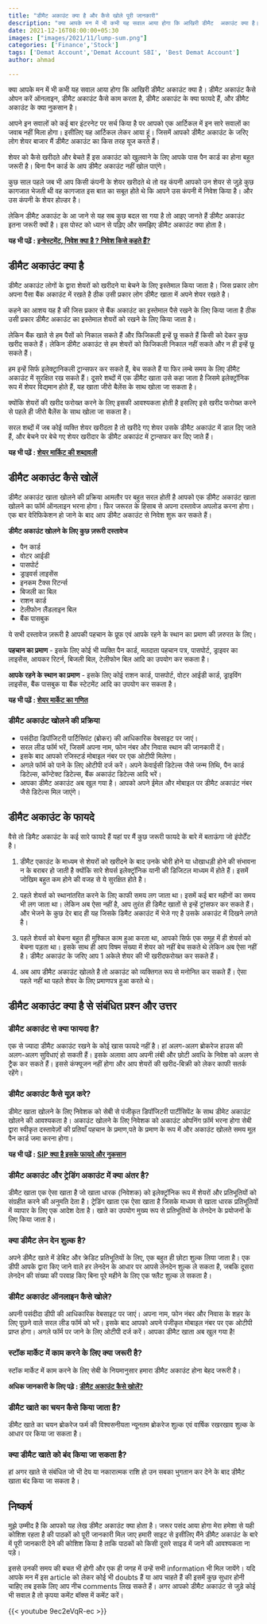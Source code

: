 ```yaml
---
title: "डीमैट अकाउंट क्या है और कैसे खोले पूरी जानकारी"
description: "क्या आपके मन में भी कभी यह सवाल आया होगा कि आखिरी डीमैट  अकाउंट क्या है। डीमैट  अकाउंट कैसे ओपन करें ऑनलाइन, डीमैट अकाउंट कैसे काम करता है, डीमैट  अकाउंट के क्या फायदे हैं, और डीमैट  अकाउंट के क्या नुकसान है।"
date: 2021-12-16T08:00:00+05:30
images: ["images/2021/11/lump-sum.png"]
categories: ['Finance','Stock']
tags: ['Demat Account','Demat Account SBI', 'Best Demat Account']
author: ahmad

---
```

क्या आपके मन में भी कभी यह सवाल आया होगा कि आखिरी डीमैट  अकाउंट क्या है। डीमैट  अकाउंट कैसे ओपन करें ऑनलाइन, डीमैट  अकाउंट कैसे काम करता है, डीमैट  अकाउंट के क्या फायदे हैं, और डीमैट  अकाउंट के क्या नुकसान है।

आपने इन सवालों को कई बार इंटरनेट पर सर्च किया है पर आपको एक आर्टिकल में इन सारे सवालों का जवाब नहीं मिला होगा। इसीलिए यह आर्टिकल लेकर आया हूं। जिसमें आपको डीमैट  अकाउंट के जरिए लोग शेयर बाजार मैं डीमैट  अकाउंट का किस तरह यूज करते हैं। 

शेयर को कैसे खरीदते और बेचते हैं इस अकाउंट को खुलवाने के लिए आपके पास पैन कार्ड का होना बहुत जरूरी है। बिना पैन कार्ड के आप डीमैट  अकाउंट नहीं खोल पाएंगे।

कुछ साल पहले जब भी आप किसी कंपनी के शेयर खरीदते थे तो वह कंपनी आपको उन शेयर से जुड़े कुछ कागजात भेजती थी वह कागजात इस बात का सबूत होते थे कि आपने उस कंपनी में निवेश किया है। और उस कंपनी के शेयर होल्डर है।

लेकिन डीमैट  अकाउंट के आ जाने से यह सब कुछ बदल सा गया है तो आइए जानते हैं डीमैट  अकाउंट इतना जरूरी क्यों है। इस पोस्ट को ध्यान से पढ़िए और समझिए डीमैट  अकाउंट क्या होता है।

**यह भी पढ़ें : [इन्वेस्टमेंट, निवेश क्या है ? निवेश किसे कहते हैं?](https://fincz.com/hi/investment/)**


## डीमैट अकाउंट क्या है 

डीमैट अकाउंट लोगों के द्वारा शेयरों को खरीदने या बेचने के लिए इस्तेमाल किया जाता है। जिस प्रकार लोग अपना पैसा बैंक अकाउंट में रखते है ठीक उसी प्रकार लोग डीमैट खाता में अपने शेयर रखते है।

कहने का आशय यह है की जिस प्रकार से बैंक अकाउंट का इस्तेमाल पैसे रखने के लिए किया जाता है ठीक उसी प्रकार डीमैट अकाउंट का इस्तेमाल शेयरों को रखने के लिए किया जाता है। 

लेकिन बैंक खाते से हम पैसों को निकाल सकते हैं और फिजिकली इन्हें छू सकते हैं किसी को देकर कुछ खरीद सकते हैं। लेकिन डीमैट अकाउंट से हम शेयरों को फिजिकली निकाल नहीं सकते और न ही इन्हें छू सकते हैं।

हम इन्हें सिर्फ इलेक्ट्रानिकली ट्रान्सफर कर सकते हैं, बेच सकते हैं या फिर लम्बे समय के लिए डीमैट अकाउंट में सुरक्षित रख सकते हैं। दूसरे शब्दों में एक डीमैट खाता उसे कहा जाता है जिसमे इलेक्ट्रॉनिक रूप में शेयर विद्यमान होते हैं, यह खाता जीरो बैलेंस के साथ खोला जा सकता है।

क्योंकि शेयरों की खरीद फरोख्त करने के लिए इसकी आवश्यकता होती है इसलिए इसे खरीद फरोख्त करने से पहले ही जीरो बैलेंस के साथ खोला जा सकता है। 

सरल शब्दों में जब कोई व्यक्ति शेयर खरीदता है तो खरीदे गए शेयर उसके डीमैट अकाउंट में डाल दिए जाते हैं, और बेचने पर बेचे गए शेयर खरीदार के डीमैट अकाउंट में ट्रान्सफर कर दिए जाते हैं।

**यह भी पढ़ें : [शेयर मार्किट की शब्दावली ](https://fincz.com/hi/share-market-terminology/)**


## डीमैट अकाउंट कैसे खोलें
डीमैट अकाउंट खाता खोलने की प्रक्रिया आमतौर पर बहुत सरल होती है आपको एक डीमैट अकाउंट खाता खोलने का फॉर्म ऑनलाइन भरना होगा। फिर जरूरत के हिसाब से अपना दस्तावेज अपलोड करना होगा। एक बार वेरिफिकेशन हो जाने के बाद आप डीमैट अकाउंट से निवेश शुरू कर सकते हैं।

**डीमैट अकाउंट खोलने के लिए कुछ ज़रूरी दस्तावेज**
- पैन कार्ड
- वोटर आईडी
- पासपोर्ट
- ड्राइवर्स लाइसेंस
- इनकम टैक्स रिटर्न्स 
- बिजली का बिल 
- राशन कार्ड 
- टेलीफोन लैंडलाइन बिल 
- बैंक पासबुक
  
ये सभी दस्तावेज ज़रूरी है आपकी पहचान के प्रूफ एवं आपके रहने के स्थान का प्रमाण की ज़रुरत के लिए। 

**पहचान का प्रमाण** - इसके लिए कोई भी व्यक्ति पैन कार्ड, मतदाता पहचान पत्र, पासपोर्ट, ड्राइवर का लाइसेंस, आयकर रिटर्न, बिजली बिल, टेलीफोन बिल आदि का उपयोग कर सकता है। 

**आपके रहने के स्थान का प्रमाण** - इसके लिए कोई राशन कार्ड, पासपोर्ट, वोटर आईडी कार्ड, ड्राइविंग लाइसेंस, बैंक पासबुक या बैंक स्टेटमेंट आदि का उपयोग कर सकता है।

**यह भी पढ़ें : [शेयर मार्केट का गणित](https://fincz.com/hi/share-market/)**

### डीमैट अकाउंट खोलने की प्रक्रिया

- पसंदीदा डिपॉजिटरी पार्टिसिपंट (ब्रोकर) की आधिकारिक वेबसाइट पर जाएं।
- सरल लीड फॉर्म भरें, जिसमें अपना नाम, फोन नंबर और निवास स्थान की जानकारी दें।
- इसके बाद आपको रजिस्टर्ड मोबाइल नंबर पर एक ओटीपी मिलेगा।
- अगले फॉर्म को पाने के लिए ओटीपी दर्ज करें। अपने केवाईसी डिटेल्स जैसे जन्म तिथि, पैन कार्ड डिटेल्स, कॉन्टेक्ट डिटेल्स, बैंक अकाउंट डिटेल्स आदि भरें।
- आपका डीमैट अकाउंट अब खुल गया है। आपको अपने ईमेल और मोबाइल पर डीमैट अकाउंट नंबर जैसे डिटेल्स मिल जाएंगे।

## डीमैट अकाउंट के फायदे
वैसे तो डिमैट अकाउंट के कई सारे फायदे हैं यहां पर मैं कुछ जरूरी फायदे के बारे में बताऊंगा जो इंपोर्टेंट है।

1. डीमैट एकाउंट के माध्यम से शेयरों को खरीदने के बाद उनके चोरी होने या धोखाधड़ी होने की संभावना न के बराबर हो जाती है क्योंकि सारे शेयर्स इलेक्ट्रॉनिक यानी की डिजिटल माध्यम में होते हैं। इसमें जोखिम बहुत कम होने की वजह से ये सुरक्षित होते है।

2. पहले शेयर्स को स्थानांतरित करने के लिए काफी समय लग जाता था। इसमें कई बार महीनों का समय भी लग जाता था। लेकिन अब ऐसा नहीं है, आप तुरंत ही डिमैट खातों से इन्हें ट्रांसफर कर सकते हैं। और भेजने के कुछ देर बाद ही यह जिसके डिमैट अकाउंट में भेजे गए है उसके अकाउंट में दिखने लगते है।

3. पहले शेयर्स को बेचना बहुत ही मुश्किल काम हुआ करता था, आपको सिर्फ एक समूह में ही शेयर्स को बेचना पड़ता था। इसके साथ ही आप विषम संख्या में शेयर को नहीं बेच सकते थे लेकिन अब ऐसा नहीं है। डीमैट अकाउंट के जरिए आप 1 अकेले शेयर की भी खरीदफरोख्त कर सकते हैं।

4. अब आप डीमैट अकाउंट खोलते है तो अकाउंट को व्यक्तिगत रूप से मनोनित कर सकते हैं। ऐसा पहले नहीं था पहले शेयर के लिए प्रमाणपत्र हुआ करते थे।

## डीमैट अकाउंट क्या है से संबंधित प्रश्न और उत्तर

### डीमैट अकाउंट से क्या फायदा है?

एक से ज्यादा डीमैट अकाउंट रखने के कोई खास फायदे नहीं है। हां अलग-अलग ब्रोकरेज हाउस की अलग-अलग सुविधाएं हो सकती हैं। इसके अलावा आप अपनी लंबी और छोटी अवधि के निवेश को अलग से ट्रैक कर सकते हैं। इससे कंफ्यूजन नहीं होगा और आप शेयरों की खरीद-बिक्री को लेकर काफी सतर्क रहेंगे।

### डीमैट अकाउंट कैसे यूज़ करे?

डीमेट खाता खोलने के लिए निवेशक को सेबी से पंजीकृत डिपॉजिटरी पार्टीसिपेंट के साथ डीमेट अकाउंट खोलने की आवश्यकता है। अकाउंट खोलने के लिए निवेशक को अकाउंट ओपनिंग फ़ॉर्म भरना होगा सेबी द्वारा स्वीकृत दस्तावेज़ों की प्रतियाँ पहचान के प्रमाण,पते के प्रमाण के रूप में और अकाउंट खोलते समय मूल पैन कार्ड जमा करना होगा।

**यह भी पढ़ें : [SIP क्या है इसके फायदे और नुकसान](https://fincz.com/hi/sip-kya-hai/)**


### डीमैट अकाउंट और ट्रेडिंग अकाउंट में क्या अंतर है?

डीमैट खाता एक ऐसा खाता है जो खाता धारक (निवेशक) को इलेक्ट्रॉनिक रूप में शेयरों और प्रतिभूतियों को संग्रहीत करने की अनुमति देता है। ट्रेडिंग खाता एक ऐसा खाता है जिसके माध्यम से खाता धारक प्रतिभूतियों में व्यापार के लिए एक आदेश देता है। खाते का उपयोग मुख्य रूप से प्रतिभूतियों के लेनदेन के प्रयोजनों के लिए किया जाता है।

### क्या डीमैट लेन देन शुल्क है?

अपने डीमैट खाते में डेबिट और क्रेडिट प्रतिभूतियों के लिए, एक बहुत ही छोटा शुल्क लिया जाता है। एक डीपी आपके द्वारा किए जाने वाले हर लेनदेन के आधार पर आपसे लेनदेन शुल्क ले सकता है, जबकि दूसरा लेनदेन की संख्या की परवाह किए बिना पूरे महीने के लिए एक फ्लैट शुल्क ले सकता है।

### डीमैट अकाउंट ऑनलाइन कैसे खोले?

अपनी पसंदीदा डीपी की आधिकारिक वेबसाइट पर जाएं।
अपना नाम, फोन नंबर और निवास के शहर के लिए पूछने वाले सरल लीड फॉर्म को भरें। इसके बाद आपको अपने पंजीकृत मोबाइल नंबर पर एक ओटीपी प्राप्त होगा।
अगले फॉर्म पर जाने के लिए ओटीपी दर्ज करें।
आपका डीमैट खाता अब खुल गया है!

### स्टॉक मार्केट में काम करने के लिए क्या जरूरी है?
स्टॉक मार्केट में काम करने के लिए सेबी के नियमानुसार हमारा डीमैट अकाउंट होना बेहद जरूरी है।

**अधिक जानकारी के लिए पढ़े : [डीमैट अकाउंट कैसे खोलें?](https://www.nirmalbang.com/knowledge-center/open-online-demat-account-hindi.html)**


### डीमैट खाते का चयन कैसे किया जाता है?
डीमैट खाते का चयन ब्रोकरेज फर्म की विश्वसनीयता न्यूनतम ब्रोकरेज शुल्क एवं वार्षिक रखरखाव शुल्क के आधार पर किया जा सकता है।

### क्या डीमैट खाते को बंद किया जा सकता है?
हां अगर खाते से संबंधित जो भी देय या नकारात्मक राशि हो उन सबका भुगतान कर देने के बाद डीमैट खाता बंद किया जा सकता है।

## निष्कर्ष

मुझे उम्मीद है कि आपको यह लेख डीमैट अकाउंट क्या होता है। जरूर पसंद आया होगा मेरा हमेशा से यही कोशिश रहता है की पाठकों को पूरी जानकारी मिल जाए हमारी साइट से इसीलिए मैंने डीमैट अकाउंट के बारे में पूरी जानकारी देने की कोशिश किया है ताकि पाठकों को किसी दूसरे साइड में जाने की आवश्यकता ना पड़े।

इससे उनकी समय की बचत भी होगी और एक ही जगह में उन्हें सभी information भी मिल जायेंगे। यदि आपके मन में इस article को लेकर कोई भी doubts हैं या आप चाहते हैं की इसमें कुछ सुधार होनी चाहिए तब इसके लिए आप नीच comments लिख सकते हैं। अगर आपको डीमैट अकाउंट से जुड़े कोई भी सवाल है तो कृपया कमेंट बॉक्स में कमेंट करें।

{{< youtube 9ec2eVqR-ec >}}